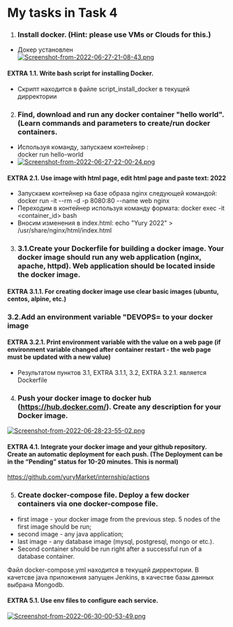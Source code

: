 # My tasks in Task 4

1. ### Install docker. (Hint: please use VMs or Clouds  for this.)
 - Докер установлен  
[![Screenshot-from-2022-06-27-21-08-43.png](https://i.postimg.cc/6qxPGSMS/Screenshot-from-2022-06-27-21-08-43.png)](https://postimg.cc/dkn6bWPm)
#### EXTRA 1.1. Write bash script for installing Docker.
- Скрипт находится в файле script_install_docker в текущей дирректории

   
2. ### Find, download and run any docker container "hello world". (Learn commands and parameters to create/run docker containers.
 - Используя команду, запускаем контейнер :  
 dосker run hello-world  
  - [![Screenshot-from-2022-06-27-22-00-24.png](https://i.postimg.cc/zBcV8sFs/Screenshot-from-2022-06-27-22-00-24.png)](https://postimg.cc/XG9VgDhL)  
  #### EXTRA 2.1. Use image with html page, edit html page and paste text: <Username> 2022
- Запускаем контейнер на базе образа nginx следующей командой:  
docker run -it --rm -d -p 8080:80 --name web nginx
 - Переходим в контейнер используя команду формата:
 docker exec -it <container_id> bash
 - Вносим изменения в index.html:
 echo "Yury 2022" > /usr/share/nginx/html/index.html
3. ### 3.1.Create your Dockerfile for building a docker image. Your docker image should run any web application (nginx, apache, httpd). Web application should be located inside the docker image. 
#### EXTRA 3.1.1. For creating docker image use clear basic images (ubuntu, centos, alpine, etc.)
### 3.2.Add an environment variable "DEVOPS=<username> to your docker image
#### EXTRA 3.2.1. Print environment variable with the value on a web page (if environment variable changed after container restart - the web page must be updated with a new value)
 - Результатом пунктов 3.1, EXTRA 3.1.1, 3.2, EXTRA 3.2.1.
 является Dockerfile 
4. ### Push your docker image to docker hub (https://hub.docker.com/). Create any description for your Docker image.   
 [![Screenshot-from-2022-06-28-23-55-02.png](https://i.postimg.cc/gcTr7SJT/Screenshot-from-2022-06-28-23-55-02.png)](https://postimg.cc/Dm12Jc1r)  
 #### EXTRA 4.1. Integrate your docker image and your github repository. Create an automatic deployment for each push. (The Deployment can be in the “Pending” status for 10-20 minutes. This is normal)  
 https://github.com/yuryMarket/internship/actions  


5. ### Create docker-compose file. Deploy a few docker containers via one docker-compose file. 
 - first image - your docker image from the previous step. 5 nodes of the first image should be run;
 - second image - any java application;
 - last image - any database image (mysql, postgresql, mongo or etc.).
 - Second container should be run right after a successful run of a database container.  
   
Файл docker-compose.yml находится в текущей дирректории. В качетсве java приложения запущен Jenkins, в качестве базы данных выбрана Mongodb.
#### EXTRA 5.1. Use env files to configure each service.  
[![Screenshot-from-2022-06-30-00-53-49.png](https://i.postimg.cc/FFxtgZZf/Screenshot-from-2022-06-30-00-53-49.png)](https://postimg.cc/jCCkRyBK)

    

